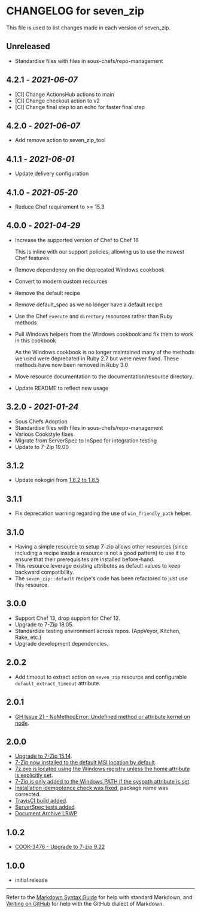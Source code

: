 # CHANGELOG for seven_zip

This file is used to list changes made in each version of seven_zip.

## Unreleased

- Standardise files with files in sous-chefs/repo-management

## 4.2.1 - *2021-06-07*

- [CI] Change ActionsHub actions to main
- [CI] Change checkout action to v2
- [CI] Change final step to an echo for faster final step

## 4.2.0 - *2021-06-07*

- Add remove action to seven_zip_tool

## 4.1.1 - *2021-06-01*

- Update delivery configuration

## 4.1.0 - *2021-05-20*

- Reduce Chef requirement to >= 15.3

## 4.0.0 - *2021-04-29*

- Increase the supported version of Chef to Chef 16

  This is inline with our support policies, allowing us to use the newest Chef features

- Remove dependency on the deprecated Windows cookbook
- Convert to modern custom resources
- Remove the default recipe
- Remove default_spec as we no longer have a default recipe
- Use the Chef `execute` and `directory` resources rather than Ruby methods
- Pull Windows helpers from the Windows cookbook and fix them to work in this cookbook

  As the Windows cookbook is no longer maintained many of the methods we used were deprecated
  in Ruby 2.7 but were never fixed. These methods have now been removed in Ruby 3.0

- Move resource documentation to the documentation/resource directory.
- Update README to reflect new usage

## 3.2.0 - *2021-01-24*

- Sous Chefs Adoption
- Standardise files with files in sous-chefs/repo-management
- Various Cookstyle fixes
- Migrate from ServerSpec to InSpec for integration testing
- Update to 7-Zip 19.00

## 3.1.2

- Update nokogiri from [1.8.2 to 1.8.5](https://snyk.io/vuln/SNYK-RUBY-NOKOGIRI-72433)

## 3.1.1

- Fix deprecation warning regarding the use of `win_friendly_path` helper.

## 3.1.0

- Having a simple resource to setup 7-zip allows other resources (since including a recipe inside a resource is not a good pattern) to use it to ensure that their prerequisites are installed before-hand.
- This resource leverage existing attributes as default values to keep backward compatibility.
- The `seven_zip::default` recipe's code has been refactored to just use this resource.

## 3.0.0

- Support Chef 13, drop support for Chef 12.
- Upgrade to 7-Zip 18.05.
- Standardize testing environment across repos.  (AppVeyor, Kitchen, Rake, etc.)
- Upgrade development dependencies.

## 2.0.2

- Add timeout to extract action on `seven_zip` resource and configurable `default_extract_timeout` attribute.

## 2.0.1

- [GH Issue 21 - NoMethodError: Undefined method or attribute kernel on node](https://github.com/daptiv/seven_zip/issues/21).

## 2.0.0

- [Upgrade to 7-Zip 15.14](https://github.com/daptiv/seven_zip/pull/9).
- [7-Zip now installed to the default MSI location by default](https://github.com/daptiv/seven_zip/pull/11).
- [7z.exe is located using the Windows registry unless the home attribute is explicitly set](https://github.com/daptiv/seven_zip/pull/10).
- [7-Zip is only added to the Windows PATH if the syspath attribute is set](https://github.com/daptiv/seven_zip/pull/11).
- [Installation idempotence check was fixed](https://github.com/daptiv/seven_zip/pull/14), package name was corrected.
- [TravisCI build added](https://github.com/daptiv/seven_zip/pull/12).
- [ServerSpec tests added](https://github.com/daptiv/seven_zip/pull/9)
- [Document Archive LRWP](https://github.com/daptiv/seven_zip/pull/6)

## 1.0.2

- [COOK-3476 - Upgrade to 7-zip 9.22](https://tickets.opscode.com/browse/COOK-3476)

## 1.0.0

- initial release

---

Refer to the [Markdown Syntax Guide](https://daringfireball.net/projects/markdown/syntax) for help with standard Markdown, and [Writing on GitHub](https://help.github.com/categories/writing-on-github/) for help with the GitHub dialect of Markdown.
